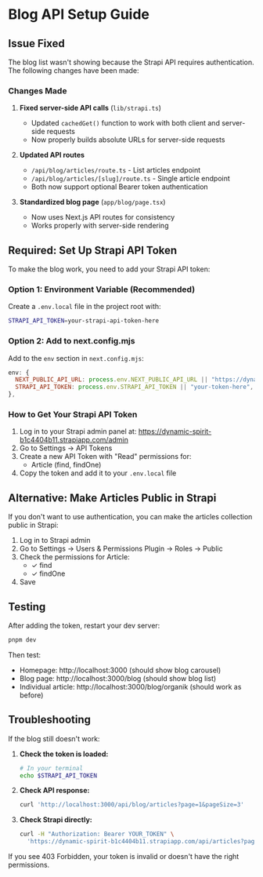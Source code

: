 # Blog API Setup Guide

## Issue Fixed
The blog list wasn't showing because the Strapi API requires authentication. The following changes have been made:

### Changes Made

1. **Fixed server-side API calls** (`lib/strapi.ts`)
   - Updated `cachedGet()` function to work with both client and server-side requests
   - Now properly builds absolute URLs for server-side requests

2. **Updated API routes** 
   - `/api/blog/articles/route.ts` - List articles endpoint
   - `/api/blog/articles/[slug]/route.ts` - Single article endpoint
   - Both now support optional Bearer token authentication

3. **Standardized blog page** (`app/blog/page.tsx`)
   - Now uses Next.js API routes for consistency
   - Works properly with server-side rendering

## Required: Set Up Strapi API Token

To make the blog work, you need to add your Strapi API token:

### Option 1: Environment Variable (Recommended)

Create a `.env.local` file in the project root with:

```bash
STRAPI_API_TOKEN=your-strapi-api-token-here
```

### Option 2: Add to next.config.mjs

Add to the `env` section in `next.config.mjs`:

```javascript
env: {
  NEXT_PUBLIC_API_URL: process.env.NEXT_PUBLIC_API_URL || "https://dynamic-spirit-b1c4404b11.strapiapp.com",
  STRAPI_API_TOKEN: process.env.STRAPI_API_TOKEN || "your-token-here",
},
```

### How to Get Your Strapi API Token

1. Log in to your Strapi admin panel at: https://dynamic-spirit-b1c4404b11.strapiapp.com/admin
2. Go to Settings → API Tokens
3. Create a new API Token with "Read" permissions for:
   - Article (find, findOne)
4. Copy the token and add it to your `.env.local` file

## Alternative: Make Articles Public in Strapi

If you don't want to use authentication, you can make the articles collection public in Strapi:

1. Log in to Strapi admin
2. Go to Settings → Users & Permissions Plugin → Roles → Public
3. Check the permissions for Article:
   - ✓ find
   - ✓ findOne
4. Save

## Testing

After adding the token, restart your dev server:

```bash
pnpm dev
```

Then test:
- Homepage: http://localhost:3000 (should show blog carousel)
- Blog page: http://localhost:3000/blog (should show blog list)
- Individual article: http://localhost:3000/blog/organik (should work as before)

## Troubleshooting

If the blog still doesn't work:

1. **Check the token is loaded:**
   ```bash
   # In your terminal
   echo $STRAPI_API_TOKEN
   ```

2. **Check API response:**
   ```bash
   curl 'http://localhost:3000/api/blog/articles?page=1&pageSize=3'
   ```

3. **Check Strapi directly:**
   ```bash
   curl -H "Authorization: Bearer YOUR_TOKEN" \
     'https://dynamic-spirit-b1c4404b11.strapiapp.com/api/articles?pagination[page]=1&pagination[pageSize]=2&populate[0]=cover'
   ```

If you see 403 Forbidden, your token is invalid or doesn't have the right permissions.
